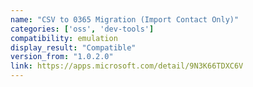 ```yaml
---
name: "CSV to 0365 Migration (Import Contact Only)"
categories: ['oss', 'dev-tools']
compatibility: emulation
display_result: "Compatible"
version_from: "1.0.2.0"
link: https://apps.microsoft.com/detail/9N3K66TDXC6V
---
```

